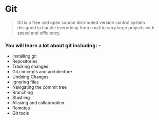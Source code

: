 # Git
>Git is a free and open source distributed version
>control system designed to handle everything from 
>small to very large projects with speed and efficiency.
>
 ### You will learn a lot about git including: -
 * Installing git
 * Repositories
 * Tracking changes
 * Git concepts and architecture
 * Undoing Changes
 * Ignoring files
 * Navigating the commit tree
 * Branching
 * Stashing
 * Aliasing and collaboration
 * Remotes
 * Git tools
